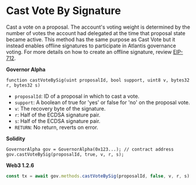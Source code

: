 # Cast Vote By Signature

Cast a vote on a proposal. The account's voting weight is determined by the number of votes the account had delegated at the time that proposal state became active. This method has the same purpose as Cast Vote but it instead enables offline signatures to participate in Atlantis governance voting. For more details on how to create an offline signature, review [EIP-712](https://eips.ethereum.org/EIPS/eip-712).

**Governor Alpha**

```text
function castVoteBySig(uint proposalId, bool support, uint8 v, bytes32 r, bytes32 s)
```

* `proposalId`: ID of a proposal in which to cast a vote.
* `support`: A boolean of true for 'yes' or false for 'no' on the proposal vote.
* `v`: The recovery byte of the signature.
* `r`: Half of the ECDSA signature pair.
* `s`: Half of the ECDSA signature pair.
* `RETURN`: No return, reverts on error.

**Solidity**

```text
GovernorAlpha gov = GovernorAlpha(0x123...); // contract address
gov.castVoteBySig(proposalId, true, v, r, s);
```

**Web3 1.2.6**

```javascript
const tx = await gov.methods.castVoteBySig(proposalId, false, v, r, s).send({});
```

